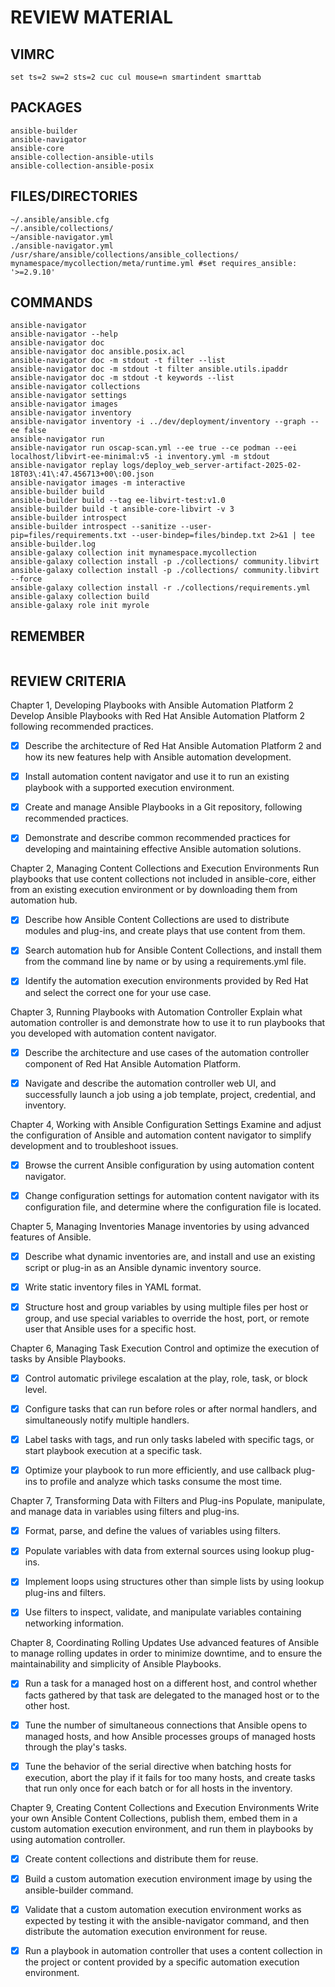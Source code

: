 # REVIEW MATERIAL

## VIMRC

```vim
set ts=2 sw=2 sts=2 cuc cul mouse=n smartindent smarttab
```

## PACKAGES

```
ansible-builder
ansible-navigator
ansible-core
ansible-collection-ansible-utils
ansible-collection-ansible-posix
```

## FILES/DIRECTORIES

```
~/.ansible/ansible.cfg
~/.ansible/collections/
~/ansible-navigator.yml
./ansible-navigator.yml
/usr/share/ansible/collections/ansible_collections/
mynamespace/mycollection/meta/runtime.yml #set requires_ansible: '>=2.9.10'

```

## COMMANDS

```
ansible-navigator
ansible-navigator --help
ansible-navigator doc
ansible-navigator doc ansible.posix.acl
ansible-navigator doc -m stdout -t filter --list
ansible-navigator doc -m stdout -t filter ansible.utils.ipaddr
ansible-navigator doc -m stdout -t keywords --list
ansible-navigator collections
ansible-navigator settings
ansible-navigator images
ansible-navigator inventory
ansible-navigator inventory -i ../dev/deployment/inventory --graph --ee false 
ansible-navigator run
ansible-navigator run oscap-scan.yml --ee true --ce podman --eei localhost/libvirt-ee-minimal:v5 -i inventory.yml -m stdout
ansible-navigator replay logs/deploy_web_server-artifact-2025-02-18T03\:41\:47.456713+00\:00.json
ansible-navigator images -m interactive
ansible-builder build
ansible-builder build --tag ee-libvirt-test:v1.0
ansible-builder build -t ansible-core-libvirt -v 3
ansible-builder introspect
ansible-builder introspect --sanitize --user-pip=files/requirements.txt --user-bindep=files/bindep.txt 2>&1 | tee ansible-builder.log
ansible-galaxy collection init mynamespace.mycollection
ansible-galaxy collection install -p ./collections/ community.libvirt
ansible-galaxy collection install -p ./collections/ community.libvirt --force
ansible-galaxy collection install -r ./collections/requirements.yml
ansible-galaxy collection build
ansible-galaxy role init myrole
```

## REMEMBER

```
```

## REVIEW CRITERIA

Chapter 1, Developing Playbooks with Ansible Automation Platform 2
Develop Ansible Playbooks with Red Hat Ansible Automation Platform 2 following recommended practices.

- [x] Describe the architecture of Red Hat Ansible Automation Platform 2 and how its new features
help with Ansible automation development.

- [x] Install automation content navigator and use it to run an existing playbook with a supported
execution environment.

- [x] Create and manage Ansible Playbooks in a Git repository, following recommended practices.

- [x] Demonstrate and describe common recommended practices for developing and maintaining
effective Ansible automation solutions.

Chapter 2, Managing Content Collections and Execution Environments
Run playbooks that use content collections not included in ansible-core, either from an existing execution environment or by downloading them from automation hub.

- [x] Describe how Ansible Content Collections are used to distribute modules and plug-ins, and
create plays that use content from them.

- [x] Search automation hub for Ansible Content Collections, and install them from the command line
by name or by using a requirements.yml file.

- [x] Identify the automation execution environments provided by Red Hat and select the correct one
for your use case.

Chapter 3, Running Playbooks with Automation Controller
Explain what automation controller is and demonstrate how to use it to run playbooks that you developed with automation content navigator.

- [x] Describe the architecture and use cases of the automation controller component of Red Hat Ansible Automation Platform.

- [x] Navigate and describe the automation controller web UI, and successfully launch a job using a job template, project, credential, and inventory.

Chapter 4, Working with Ansible Configuration Settings
Examine and adjust the configuration of Ansible and automation content navigator to simplify development and to troubleshoot issues.

- [x] Browse the current Ansible configuration by using automation content navigator.

- [x] Change configuration settings for automation content navigator with its configuration file, and determine where the configuration file is located.

Chapter 5, Managing Inventories
Manage inventories by using advanced features of Ansible.

- [x] Describe what dynamic inventories are, and install and use an existing script or plug-in as an Ansible dynamic inventory source.

- [x] Write static inventory files in YAML format.

- [x] Structure host and group variables by using multiple files per host or group, and use special variables to override the host, port, or remote user that Ansible uses for a specific host.

Chapter 6, Managing Task Execution
Control and optimize the execution of tasks by Ansible Playbooks.

- [x] Control automatic privilege escalation at the play, role, task, or block level.

- [x] Configure tasks that can run before roles or after normal handlers, and simultaneously notify multiple handlers.

- [x] Label tasks with tags, and run only tasks labeled with specific tags, or start playbook execution at a specific task.

- [x] Optimize your playbook to run more efficiently, and use callback plug-ins to profile and analyze which tasks consume the most time.

Chapter 7, Transforming Data with Filters and Plug-ins
Populate, manipulate, and manage data in variables using filters and plug-ins.

- [x] Format, parse, and define the values of variables using filters.

- [x] Populate variables with data from external sources using lookup plug-ins.

- [x] Implement loops using structures other than simple lists by using lookup plug-ins and filters.

- [x] Use filters to inspect, validate, and manipulate variables containing networking information.

Chapter 8, Coordinating Rolling Updates
Use advanced features of Ansible to manage rolling updates in order to minimize downtime, and to ensure the maintainability and simplicity of Ansible Playbooks.

- [x] Run a task for a managed host on a different host, and control whether facts gathered by that task are delegated to the managed host or to the other host.

- [x] Tune the number of simultaneous connections that Ansible opens to managed hosts, and how Ansible processes groups of managed hosts through the play's tasks.

- [x] Tune the behavior of the serial directive when batching hosts for execution, abort the play if it fails for too many hosts, and create tasks that run only once for each batch or for all hosts in the inventory.

Chapter 9, Creating Content Collections and Execution Environments
Write your own Ansible Content Collections, publish them, embed them in a custom automation
execution environment, and run them in playbooks by using automation controller.

- [x] Create content collections and distribute them for reuse.

- [x] Build a custom automation execution environment image by using the ansible-builder command.

- [x] Validate that a custom automation execution environment works as expected by testing it with the ansible-navigator command, and then distribute the automation execution environment for reuse.

- [x] Run a playbook in automation controller that uses a content collection in the project or content provided by a specific automation execution environment.
